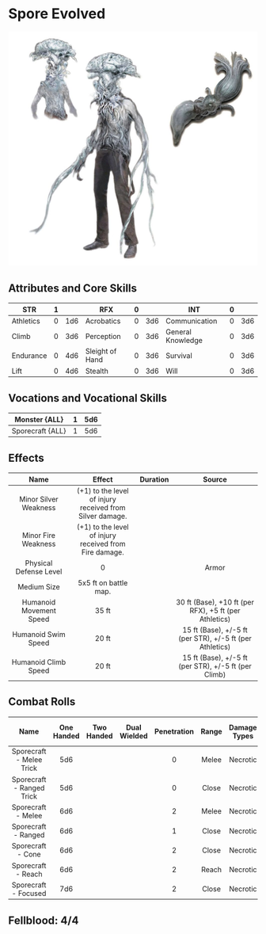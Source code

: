 # Spore Evolved

![NotMyImage](SporeEvolved.png)

## Attributes and Core Skills

| STR       |   1   |       | RFX             |   0   |       | INT               |   0   |       |
| --------- | :---: | :---: | --------------- | :---: | :---: | ----------------- | :---: | :---: |
| Athletics |   0   |  1d6  | Acrobatics      |   0   |  3d6  | Communication     |   0   |  3d6  |
| Climb     |   0   |  3d6  | Perception      |   0   |  3d6  | General Knowledge |   0   |  3d6  |
| Endurance |   0   |  4d6  | Sleight of Hand |   0   |  3d6  | Survival          |   0   |  3d6  |
| Lift      |   0   |  4d6  | Stealth         |   0   |  3d6  | Will         |   0   |  3d6  |

## Vocations and Vocational Skills

| Monster {ALL}    |   1   |  5d6  |
| ---------------- | :---: | :---: |
| Sporecraft {ALL} |   1   |  5d6  |

## Effects

|          Name           |                            Effect                             | Duration |                          Source                          |
| :---------------------: | :-----------------------------------------------------------: | :------: | :------------------------------------------------------: |
|  Minor Silver Weakness  | (+1) to the level of injury<br />received from Silver damage. |          |                                                          |
|   Minor Fire Weakness   |  (+1) to the level of injury<br />received from Fire damage.  |          |                                                          |
| Physical Defense Level  |                               0                               |          |                          Armor                           |
|       Medium Size       |                     5x5 ft on battle map.                     |          |                                                          |
| Humanoid Movement Speed |                             35 ft                             |          |  30 ft (Base), +10 ft (per RFX), +5 ft (per Athletics)   |
|   Humanoid Swim Speed   |                             20 ft                             |          | 15 ft (Base), +/-5 ft (per STR), +/-5 ft (per Athletics) |
|  Humanoid Climb Speed   |                             20 ft                             |          |   15 ft (Base), +/-5 ft (per STR), +/-5 ft (per Climb)   |

## Combat Rolls

|           Name            | One<br />Handed | Two<br />Handed | Dual<br />Wielded | Penetration | Range | Damage<br />Types | Engageable<br />Opponents | Area Of<br />Effect | Resource<br />Class |
| :-----------------------: | :-------------: | :-------------: | :---------------: | :---------: | :---: | :---------------: | :-----------------------: | :-----------------: | :-----------------: |
| Sporecraft - Melee Trick  |       5d6       |                 |                   |      0      | Melee |     Necrotic      |           Rapid           |                     |        None         |
| Sporecraft - Ranged Trick |       5d6       |                 |                   |      0      | Close |     Necrotic      |         Standard          |                     |        None         |
|    Sporecraft - Melee     |       6d6       |                 |                   |      2      | Melee |     Necrotic      |           Rapid           |                     |      1 (Fellblood)      |
|    Sporecraft - Ranged    |       6d6       |                 |                   |      1      | Close |     Necrotic      |         Standard          |                     |      1 (Fellblood)      |
|     Sporecraft - Cone     |       6d6       |                 |                   |      2      | Close |     Necrotic      |          Focused          |        Cone         |      1 (Fellblood)      |
|    Sporecraft - Reach     |       6d6       |                 |                   |      2      | Reach |     Necrotic      |           Rapid           |                     |      1 (Fellblood)      |
|   Sporecraft - Focused    |       7d6       |                 |                   |      2      | Close |     Necrotic      |          Focused          |                     |      1 (Fellblood)      |

## Fellblood: 4/4
